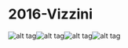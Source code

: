 # 2016-Vizzini

![alt tag](http://vignette2.wikia.nocookie.net/villains/images/2/21/Vezzini.jpg)![alt tag](https://briandolleman.files.wordpress.com/2011/04/wallace-shawn-vizzini-2.jpg)![alt tag](https://mcolaw.files.wordpress.com/2015/03/zzr0aiqj.jpg)![alt tag](http://static.onemansblog.com/wp-content/uploads/2011/01/The-princess-bride-Vizzini.jpg)
